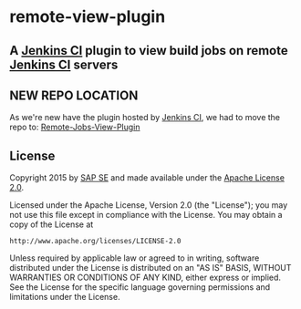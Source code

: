 # remote-view-plugin
## A [Jenkins CI](https://jenkins-ci.org/) plugin to view build jobs on remote [Jenkins CI](https://jenkins-ci.org/) servers

## NEW REPO LOCATION
As we're new have the plugin hosted by [Jenkins CI](https://jenkins-ci.org/), we had to move the repo to:
[Remote-Jobs-View-Plugin](https://github.com/jenkinsci/remote-jobs-view-plugin)

## License

Copyright 2015 by [SAP SE](http://www.sap.com) and made available under the
[Apache License 2.0](http://www.apache.org/licenses/LICENSE-2.0). 

Licensed under the Apache License, Version 2.0 (the "License");
you may not use this file except in compliance with the License.
You may obtain a copy of the License at

    http://www.apache.org/licenses/LICENSE-2.0

Unless required by applicable law or agreed to in writing, software
distributed under the License is distributed on an "AS IS" BASIS,
WITHOUT WARRANTIES OR CONDITIONS OF ANY KIND, either express or implied.
See the License for the specific language governing permissions and
limitations under the License.
